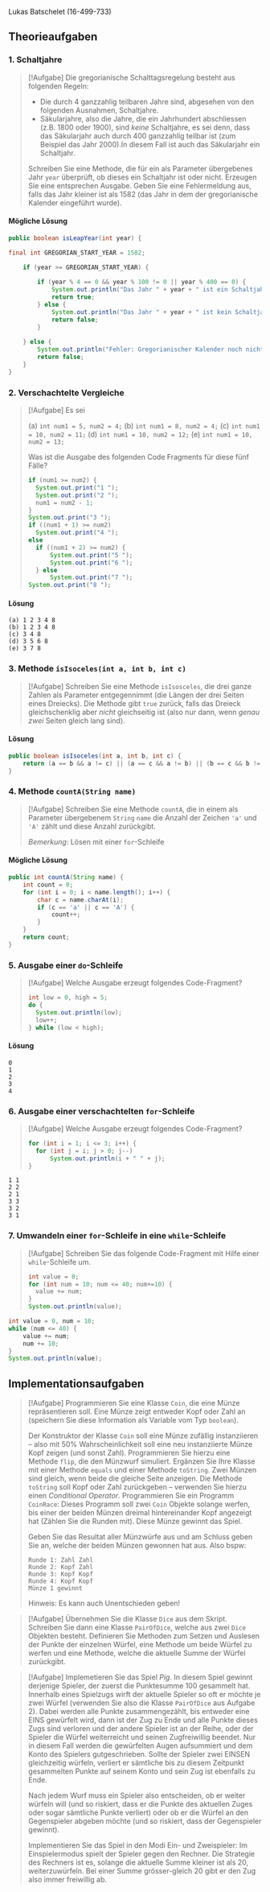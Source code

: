 Lukas Batschelet (16-499-733)



## Theorieaufgaben

### 1. Schaltjahre

> [!Aufgabe]
> Die gregorianische Schalttagsregelung besteht aus folgenden Regeln:
> 
> - Die durch 4 ganzzahlig teilbaren Jahre sind, abgesehen von den folgenden Ausnahmen, Schaltjahre.
> - Säkularjahre, also die Jahre, die ein Jahrhundert abschliessen (z.B. 1800 oder 1900), sind *keine* Schaltjahre, es sei denn, dass das Säkularjahr auch durch 400 ganzzahlig teilbar ist (zum Beispiel das Jahr 2000).In diesem Fall ist auch das Säkularjahr ein Schaltjahr.
> 
> Schreiben Sie eine Methode, die für ein als Parameter übergebenes Jahr `year` überprüft, ob dieses ein Schaltjahr ist oder nicht. Erzeugen Sie eine entsprechen Ausgabe. Geben Sie eine Fehlermeldung aus, falls das Jahr kleiner ist als 1582 (das Jahr in dem der gregorianische Kalender eingeführt wurde).

#### Mögliche Lösung

```java
public boolean isLeapYear(int year) {

final int GREGORIAN_START_YEAR = 1582;

	if (year >= GREGORIAN_START_YEAR) {
		
		if (year % 4 == 0 && year % 100 != 0 || year % 400 == 0) {
			System.out.println("Das Jahr " + year + " ist ein Schaltjahr!");
			return true;
		} else {
			System.out.println("Das Jahr " + year + " ist kein Schaltjahr!");
			return false;
		}
	
	} else {
		System.out.println("Fehler: Gregorianischer Kalender noch nicht eingeführt");
		return false;
	}
}
```

### 2. Verschachtelte Vergleiche

> [!Aufgabe]
> Es sei
> 
> (a) `int num1 = 5, num2 = 4;`
> (b) `int num1 = 8, num2 = 4;`
> (c) `int num1 = 10, num2 = 11;`
> (d) `int num1 = 10, num2 = 12;`
> (e) `int num1 = 10, num2 = 13;`
> 
> Was ist die Ausgabe des folgenden Code Fragments für diese fünf Fälle?
> 
> ```java
> if (num1 >= num2) {
> 	System.out.print("1 ");
> 	System.out.print("2 ");
> 	num1 = num2 - 1;
> }
> System.out.print("3 ");
> if ((num1 + 1) >= num2)
> 	System.out.print("4 ");
> else
> 	if ((num1 + 2) >= num2) {
> 		System.out.print("5 ");
> 		System.out.print("6 ");
> 	} else
> 		System.out.print("7 ");
> System.out.print("8 ");
> ```

<div style="page-break-after: always;"></div>

#### Lösung
```text
(a) 1 2 3 4 8
(b) 1 2 3 4 8
(c) 3 4 8
(d) 3 5 6 8
(e) 3 7 8
```

### 3. Methode `isIsoceles(int a, int b, int c)`
> [!Aufgabe]
> Schreiben Sie eine Methode `isIsosceles`, die drei ganze Zahlen als Parameter entgegennimmt (die Längen der drei Seiten eines Dreiecks). Die Methode gibt `true` zurück, falls das Dreieck gleichschenklig aber *nicht* gleichseitig ist (also nur dann, wenn *genau zwei* Seiten gleich lang sind).

#### Lösung

```java
public boolean isIsoceles(int a, int b, int c) {
    return (a == b && a != c) || (a == c && a != b) || (b == c && b != a);
}
```

### 4. Methode `countA(String name)`
> [!Aufgabe]
> Schreiben Sie eine Methode `countA`, die in einem als Parameter übergebenem `String` `name` die Anzahl der Zeichen `'a'` und `'A'` zählt und diese Anzahl zurückgibt.
> 
> *Bemerkung*: Lösen mit einer `for`-Schleife

#### Mögliche Lösung

```java
public int countA(String name) {
	int count = 0;
	for (int i = 0; i < name.length(); i++) {
		char c = name.charAt(i);
		if (c == 'a' || c == 'A') {
			count++;
		}
	}
	return count;
}
```

###  5. Ausgabe einer `do`-Schleife

> [!Aufgabe]
> Welche Ausgabe erzeugt folgendes Code-Fragment?
> 
> ```java
> int low = 0, high = 5;
> do {
> 	System.out.println(low);
> 	low++;
> } while (low < high);
> ```

#### Lösung

```text
0
1
2
3
4
```

<div style="page-break-after: always;"></div>

### 6. Ausgabe einer verschachtelten `for`-Schleife

> [!Aufgabe]
> Welche Ausgabe erzeugt folgendes Code-Fragment?
> 
> ```java
> for (int i = 1; i <= 3; i++) {
> 	for (int j = i; j > 0; j--)
> 		System.out.println(i + " " + j);
> }
> ```

```text
1 1
2 2
2 1
3 3
3 2
3 1
```

### 7. Umwandeln einer `for`-Schleife in eine `while`-Schleife

> [!Aufgabe]
> Schreiben Sie das folgende Code-Fragment mit Hilfe einer `while`-Schleife um.
> 
> ```java
> int value = 0;
> for (int num = 10; num <= 40; num+=10) {
> 	value += num;
> }
> System.out.println(value);
> ```

```java
int value = 0, num = 10;
while (num <= 40) {
	value += num;
	num += 10;
}
System.out.println(value);
```

<div style="page-break-after: always;"></div>

## Implementationsaufgaben

> [!Aufgabe]
> Programmieren Sie eine Klasse `Coin`, die eine Münze repräsentieren soll. Eine Münze zeigt entweder Kopf oder Zahl an (speichern Sie diese Information als Variable vom Typ `boolean`).
> 
> Der Konstruktor der Klasse `Coin` soll eine Münze zufällig instanziieren – also mit 50% Wahrscheinlichkeit soll eine neu instanziierte Münze Kopf zeigen (und sonst Zahl). Programmieren Sie hierzu eine Methode `flip`, die den Münzwurf simuliert. Ergänzen Sie Ihre Klasse mit einer Methode `equals` und einer Methode `toString`. Zwei Münzen sind gleich, wenn beide die gleiche Seite anzeigen. Die Methode `toString` soll Kopf oder Zahl zurückgeben – verwenden Sie hierzu einen *Conditional Operator*.
> Programmieren Sie ein Programm `CoinRace`: Dieses Programm soll zwei `Coin` Objekte solange werfen, bis einer der beiden Münzen dreimal hintereinander Kopf angezeigt hat (Zählen Sie die Runden mit). Diese Münze gewinnt das Spiel.
> 
> Geben Sie das Resultat aller Münzwürfe aus und am Schluss geben Sie an, welche der beiden Münzen gewonnen hat aus. Also bspw:
> 
> ```text
> Runde 1: Zahl Zahl
> Runde 2: Kopf Zahl
> Runde 3: Kopf Kopf
> Runde 4: Kopf Kopf
> Münze 1 gewinnt
> ```
> 
> Hinweis: Es kann auch Unentschieden geben!


> [!Aufgabe]
> Übernehmen Sie die Klasse `Dice` aus dem Skript. Schreiben Sie dann eine Klasse `PairOfDice`, welche aus zwei `Dice` Objekten besteht. Definieren Sie Methoden zum Setzen und Auslesen der Punkte der einzelnen Würfel, eine Methode um beide Würfel zu werfen und eine Methode, welche die aktuelle Summe der Würfel zurückgibt.


> [!Aufgabe]
> Implemetieren Sie das Spiel *Pig*. In diesem Spiel gewinnt derjenige Spieler, der zuerst die Punktesumme 100 gesammelt hat. Innerhalb eines Spielzugs wirft der aktuelle Spieler so oft er möchte je zwei Würfel (verwenden Sie also die Klasse `PairOfDice` aus Aufgabe 2). Dabei werden alle Punkte zusammengezählt, bis entweder eine EINS gewürfelt wird, dann ist der Zug zu Ende und alle Punkte dieses Zugs sind verloren und der andere Spieler ist an der Reihe, oder der Spieler die Würfel weiterreicht und seinen Zugfreiwillig beendet. Nur in diesem Fall werden die gewürfelten Augen aufsummiert und dem Konto des Spielers gutgeschrieben. Sollte der Spieler zwei EINSEN gleichzeitig würfeln, verliert er sämtliche bis zu diesem Zeitpunkt gesammelten Punkte auf seinem Konto und sein Zug ist ebenfalls zu Ende.
> 
> Nach jedem Wurf muss ein Spieler also entscheiden, ob er weiter würfeln will (und so riskiert, dass er die Punkte des aktuellen Zuges oder sogar sämtliche Punkte verliert) oder ob er die Würfel an den Gegenspieler abgeben möchte (und so riskiert, dass der Gegenspieler gewinnt).
> 
> Implementieren Sie das Spiel in den Modi Ein- und Zweispieler: Im Einspielermodus spielt der Spieler gegen den Rechner. Die Strategie des Rechners ist es, solange die aktuelle Summe kleiner ist als 20, weiterzuwürfeln. Bei einer Summe grösser-gleich 20 gibt er den Zug also immer freiwillig ab.

